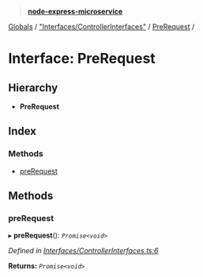 > **[node-express-microservice](../README.md)**

[Globals](../globals.md) / ["Interfaces/ControllerInterfaces"](../modules/_interfaces_controllerinterfaces_.md) / [PreRequest](_interfaces_controllerinterfaces_.prerequest.md) /

# Interface: PreRequest

## Hierarchy

* **PreRequest**

## Index

### Methods

* [preRequest](_interfaces_controllerinterfaces_.prerequest.md#prerequest)

## Methods

###  preRequest

▸ **preRequest**(): *`Promise<void>`*

*Defined in [Interfaces/ControllerInterfaces.ts:6](https://github.com/lukebellamy053/express-microservice/blob/afd2c9a/src/Interfaces/ControllerInterfaces.ts#L6)*

**Returns:** *`Promise<void>`*